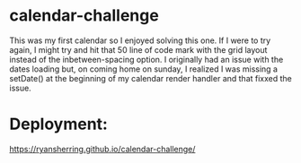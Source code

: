 # calendar-challenge
This was my first calendar so I enjoyed solving this one. If I were to try again, I might try and hit that 50 line of code mark with the grid layout instead of the inbetween-spacing option. I originally had an issue with the dates loading but, on coming home on sunday, I realized I was missing a setDate() at the beginning of my calendar render handler and that fixxed the issue. 

# Deployment:
https://ryansherring.github.io/calendar-challenge/
